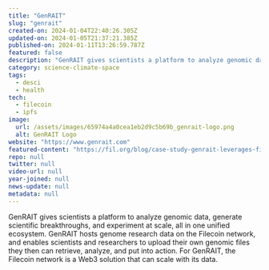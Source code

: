 ```yaml
---
title: "GenRAIT"
slug: "genrait"
created-on: 2024-01-04T22:40:26.305Z
updated-on: 2024-01-05T21:37:21.385Z
published-on: 2024-01-11T13:26:59.787Z
featured: false
description: "GenRAIT gives scientists a platform to analyze genomic data, generate scientific breakthroughs, and experiment at scale, all in one unified ecosystem."
category: science-climate-space
tags:
  - desci
  - health
tech:
  - filecoin
  - ipfs
image:
  url: /assets/images/65974a4a0cea1eb2d9c5b69b_genrait-logo.png
  alt: GenRAIT Logo
website: "https://www.genrait.com"
featured-content: "https://fil.org/blog/case-study-genrait-leverages-filecoin-network-for-greater-visibility-access-and-storage-of-genomic-data/"
repo: null
twitter: null
video-url: null
year-joined: null
news-update: null
metadata: null
---
```


GenRAIT gives scientists a platform to analyze genomic data, generate scientific breakthroughs, and experiment at scale, all in one unified ecosystem. GenRAIT hosts genome research data on the Filecoin network, and enables scientists and researchers to upload their own genomic files they then can retrieve, analyze, and put into action. For GenRAIT, the Filecoin network is a Web3 solution that can scale with its data.
